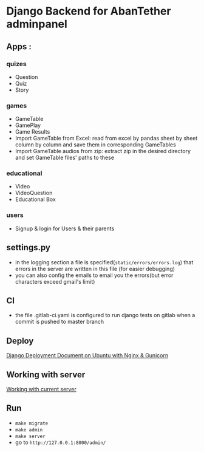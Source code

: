 # Django Backend for AbanTether adminpanel
## Apps :
### quizes
- Question
- Quiz
- Story
### games
- GameTable
- GamePlay
- Game Results
- Import GameTable from Excel: read from excel by pandas sheet by sheet column by column and save them in corresponding GameTables
- Import GameTable audios from zip: extract zip in the desired directory and set GameTable files' paths to these
### educational
- Video
- VideoQuestion
- Educational Box
### users
- Signup & login for Users & their parents

## settings.py
- in the logging section a file is specified(`static/errors/errors.log`) that errors in the server are written in this file (for easier debugging)
- you can also config the emails to email you the errors(but error characters exceed gmail's limit)

## CI 
- the file .gitlab-ci.yaml is configured to run django tests on gitlab when a commit is pushed to master branch

## Deploy 
[Django Deployment Document on Ubuntu with Nginx & Gunicorn](./Deploy.md)

## Working with server
[Working with current server](./VPS.md)

## Run
- `make migrate`
- `make admin`
- `make server`
- go to `http://127.0.0.1:8000/admin/`